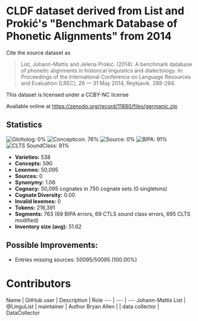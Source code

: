 # CLDF dataset derived from List and Prokić's "Benchmark Database of Phonetic Alignments" from 2014

Cite the source dataset as

> List, Johann-Mattis and Jelena Prokić. (2014). A benchmark database of phonetic alignments in historical linguistics and dialectology. In: Proceedings of the International Conference on Language Resources and Evaluation (LREC), 26 — 31 May 2014, Reykjavik. 288-294.

This dataset is licensed under a CCBY-NC license

Available online at https://zenodo.org/record/11880/files/germanic.zip

## Statistics


![Glottolog: 0%](https://img.shields.io/badge/Glottolog-0%25-red.svg "Glottolog: 0%")
![Concepticon: 76%](https://img.shields.io/badge/Concepticon-76%25-yellow.svg "Concepticon: 76%")
![Source: 0%](https://img.shields.io/badge/Source-0%25-red.svg "Source: 0%")
![BIPA: 91%](https://img.shields.io/badge/BIPA-91%25-green.svg "BIPA: 91%")
![CLTS SoundClass: 91%](https://img.shields.io/badge/CLTS%20SoundClass-91%25-green.svg "CLTS SoundClass: 91%")

- **Varieties:** 538
- **Concepts:** 590
- **Lexemes:** 50,095
- **Sources:** 0
- **Synonymy:** 1.06
- **Cognacy:** 50,095 cognates in 750 cognate sets (0 singletons)
- **Cognate Diversity:** 0.00
- **Invalid lexemes:** 0
- **Tokens:** 216,391
- **Segments:** 763 (69 BIPA errors, 69 CTLS sound class errors, 695 CLTS modified)
- **Inventory size (avg):** 51.62

## Possible Improvements:



- Entries missing sources: 50095/50095 (100.00%)

# Contributors

Name | GitHub user | Description | Role
--- | --- | ---
Johann-Mattis List | @LinguList | maintainer | Author
Bryan Allen | | data collector | DataCollector


